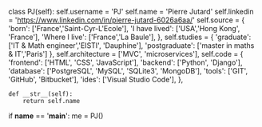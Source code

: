 class PJ(self):
        self.username = 'PJ'
        self.name = 'Pierre Jutard'
        self.linkedin = 'https://www.linkedin.com/in/pierre-jutard-6026a6aa/'
        self.source = {
            'born': ['France','Saint-Cyr-L'Ecole'],
            'I have lived': ['USA','Hong Kong', 'France'],
            'Where I live': ['France','La Baule'],
        },
        self.studies = {
            'graduate': ['IT & Math engineer','EISTI', 'Dauphine'],
            'postgraduate': ['master in maths & IT','Paris']
        },
        self.architecture = ['MVC', 'microservices'],
        self.code = {
            'frontend': ['HTML', 'CSS', 'JavaScript'],
            'backend': ['Python', 'Django'],
            'database': ['PostgreSQL', 'MySQL', 'SQLite3', 'MongoDB'],
            'tools': ['GIT', 'GitHub', 'Bitbucket'],
            'ides': ['Visual Studio Code'],
        },

    def __str__(self):
        return self.name


if __name__ == '__main__':
    me = PJ()
